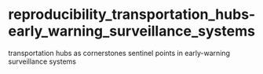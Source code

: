 # reproducibility_transportation_hubs-early_warning_surveillance_systems
transportation hubs as cornerstones sentinel points in early-warning surveillance systems 

